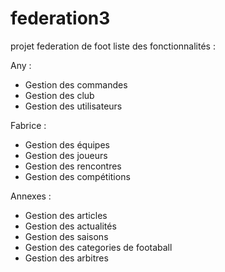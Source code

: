 # federation3
projet federation de foot
liste des fonctionnalités : 


Any : 
- Gestion des commandes 
- Gestion des club
- Gestion des utilisateurs 

Fabrice :
 - Gestion des équipes
 - Gestion des joueurs
 - Gestion des rencontres
 - Gestion des compétitions
 
 Annexes :
  - Gestion des articles
  - Gestion des actualités
  - Gestion des saisons
  - Gestion des categories de footaball
  - Gestion des arbitres

